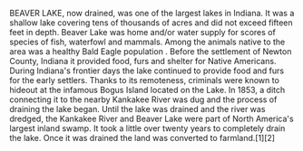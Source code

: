 BEAVER LAKE, now drained, was one of the largest lakes in Indiana. It was a shallow lake covering tens of thousands of acres and did not exceed fifteen feet in depth. Beaver Lake was home and/or water supply for scores of species of fish, waterfowl and mammals. Among the animals native to the area was a healthy Bald Eagle population . Before the settlement of Newton County, Indiana it provided food, furs and shelter for Native Americans. During Indiana's frontier days the lake continued to provide food and furs for the early settlers. Thanks to its remoteness, criminals were known to hideout at the infamous Bogus Island located on the Lake. In 1853, a ditch connecting it to the nearby Kankakee River was dug and the process of draining the lake began. Until the lake was drained and the river was dredged, the Kankakee River and Beaver Lake were part of North America's largest inland swamp. It took a little over twenty years to completely drain the lake. Once it was drained the land was converted to farmland.[1][2]
